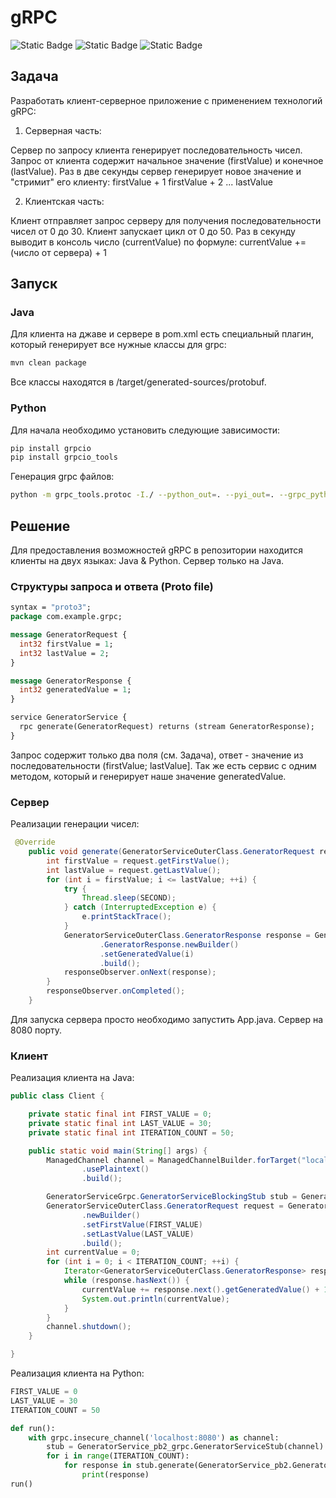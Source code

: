 # gRPC

![Static Badge](https://img.shields.io/badge/Java-white)
![Static Badge](https://img.shields.io/badge/Python-white)
![Static Badge](https://img.shields.io/badge/gRPC-white)

## Задача

Разработать клиент-серверное приложение с применением технологий gRPC:

1) Серверная часть:

Сервер по запросу клиента генерирует последовательность чисел.
Запрос от клиента содержит начальное значение (firstValue) и конечное (lastValue).
Раз в две секунды сервер генерирует новое значение и "стримит" его клиенту:
firstValue + 1
firstValue + 2
...
lastValue

2) Клиентская часть:

Клиент отправляет запрос серверу для получения последовательности чисел от 0 до 30.
Клиент запускает цикл от 0 до 50.
Раз в секунду выводит в консоль число (currentValue) по формуле:
currentValue += (число от сервера) + 1

## Запуск

### Java

Для клиента на джаве и сервере в pom.xml есть специальный плагин, который генерирует все нужные классы для grpc:

```bash
mvn clean package
```

Все классы находятся в /target/generated-sources/protobuf.

### Python

Для начала необходимо установить следующие зависимости:

```bash
pip install grpcio
pip install grpcio_tools
```

Генерация grpc файлов:

```bash
python -m grpc_tools.protoc -I./ --python_out=. --pyi_out=. --grpc_python_out=. GeneratorService.proto
```

## Решение

Для предоставления возможностей gRPC в репозитории находится клиенты на двух языках: Java & Python. Сервер только на Java.

### Структуры запроса и ответа (Proto file)

```proto
syntax = "proto3";
package com.example.grpc;

message GeneratorRequest {
  int32 firstValue = 1;
  int32 lastValue = 2;
}

message GeneratorResponse {
  int32 generatedValue = 1;
}

service GeneratorService {
  rpc generate(GeneratorRequest) returns (stream GeneratorResponse);
}
```

Запрос содержит только два поля (см. Задача), ответ - значение из последовательности (firstValue; lastValue]. Так же есть сервис с одним методом, который и генерирует наше значение generatedValue.

### Сервер

Реализации генерации чисел:

```java
 @Override
    public void generate(GeneratorServiceOuterClass.GeneratorRequest request, StreamObserver<GeneratorServiceOuterClass.GeneratorResponse> responseObserver)  {
        int firstValue = request.getFirstValue();
        int lastValue = request.getLastValue();
        for (int i = firstValue; i <= lastValue; ++i) {
            try {
                Thread.sleep(SECOND);
            } catch (InterruptedException e) {
                e.printStackTrace();
            }
            GeneratorServiceOuterClass.GeneratorResponse response = GeneratorServiceOuterClass
                    .GeneratorResponse.newBuilder()
                    .setGeneratedValue(i)
                    .build();
            responseObserver.onNext(response);
        }
        responseObserver.onCompleted();
    }
```

Для запуска сервера просто необходимо запустить App.java. Сервер на 8080 порту.

### Клиент

Реализация клиента на Java:

```java
public class Client {

    private static final int FIRST_VALUE = 0;
    private static final int LAST_VALUE = 30;
    private static final int ITERATION_COUNT = 50;

    public static void main(String[] args) {
        ManagedChannel channel = ManagedChannelBuilder.forTarget("localhost:8080")
                .usePlaintext()
                .build();

        GeneratorServiceGrpc.GeneratorServiceBlockingStub stub = GeneratorServiceGrpc.newBlockingStub(channel);
        GeneratorServiceOuterClass.GeneratorRequest request = GeneratorServiceOuterClass.GeneratorRequest
                .newBuilder()
                .setFirstValue(FIRST_VALUE)
                .setLastValue(LAST_VALUE)
                .build();
        int currentValue = 0;
        for (int i = 0; i < ITERATION_COUNT; ++i) {
            Iterator<GeneratorServiceOuterClass.GeneratorResponse> response = stub.generate(request);
            while (response.hasNext()) {
                currentValue += response.next().getGeneratedValue() + 1;
                System.out.println(currentValue);
            }
        }
        channel.shutdown();
    }

}
```

Реализация клиента на Python:

```python
FIRST_VALUE = 0
LAST_VALUE = 30
ITERATION_COUNT = 50

def run():
    with grpc.insecure_channel('localhost:8080') as channel:
        stub = GeneratorService_pb2_grpc.GeneratorServiceStub(channel)
        for i in range(ITERATION_COUNT):
            for response in stub.generate(GeneratorService_pb2.GeneratorRequest(first_value=FIRST_VALUE, last_value=LAST_VALUE)):
                print(response)
run()
```

